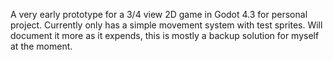 A very early prototype for a 3/4 view 2D game in Godot 4.3 for personal project. Currently only has a simple movement system with test sprites. Will document it more as it expends, this is mostly a backup solution for myself at the moment.

